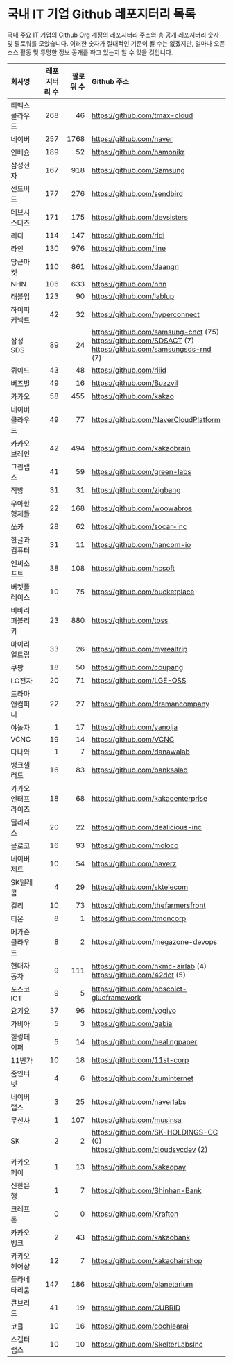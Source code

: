 # 국내 IT 기업 Github 레포지터리 목록
국내 주요 IT 기업의 Github Org 계정의 레포지터리 주소와 총 공개 레포지터리 숫자 및 팔로워를 모았습니다. 이러한 숫자가 절대적인 기준이 될 수는 없겠지만, 얼마나 오픈 소스 활동 및 투명한 정보 공개를 하고 있는지 알 수 있을 것입니다.

<!-- MARKDOWN_TABLE(GITHUB): START -->

| **회사명** | **레포지터리 수** | **팔로워 수** | **Github 주소** |
|:---|---:|---:|:---|
| 티맥스클라우드 | 268 | 46 | https://github.com/tmax-cloud |
| 네이버 | 257 | 1768 | https://github.com/naver |
| 인베슘 | 189 | 52 | https://github.com/hamonikr |
| 삼성전자 | 167 | 918 | https://github.com/Samsung |
| 센드버드 | 177 | 276 | https://github.com/sendbird |
| 데브시스터즈 | 171 | 175 | https://github.com/devsisters |
| 리디 | 114 | 147 | https://github.com/ridi |
| 라인 | 130 | 976 | https://github.com/line |
| 당근마켓 | 110 | 861 | https://github.com/daangn |
| NHN | 106 | 633 | https://github.com/nhn |
| 래블업 | 123 | 90 | https://github.com/lablup |
| 하이퍼커넥트 | 42 | 32 | https://github.com/hyperconnect |
| 삼성SDS | 89 | 24 | https://github.com/samsung-cnct (75)<br />https://github.com/SDSACT (7)<br />https://github.com/samsungsds-rnd (7) |
| 뤼이드 | 43 | 48 | https://github.com/riiid |
| 버즈빌 | 49 | 16 | https://github.com/Buzzvil |
| 카카오 | 58 | 455 | https://github.com/kakao |
| 네이버클라우드 | 49 | 77 | https://github.com/NaverCloudPlatform |
| 카카오브레인 | 42 | 494 | https://github.com/kakaobrain |
| 그린랩스 | 41 | 59 | https://github.com/green-labs |
| 직방 | 31 | 31 | https://github.com/zigbang |
| 우아한형제들 | 22 | 168 | https://github.com/woowabros |
| 쏘카 | 28 | 62 | https://github.com/socar-inc |
| 한글과컴퓨터 | 31 | 11 | https://github.com/hancom-io |
| 엔씨소프트 | 38 | 108 | https://github.com/ncsoft |
| 버켓플레이스 | 10 | 75 | https://github.com/bucketplace |
| 비바리퍼블리카 | 23 | 880 | https://github.com/toss |
| 마이리얼트립 | 33 | 26 | https://github.com/myrealtrip |
| 쿠팡 | 18 | 50 | https://github.com/coupang |
| LG전자 | 20 | 71 | https://github.com/LGE-OSS |
| 드라마앤컴퍼니 | 22 | 27 | https://github.com/dramancompany |
| 야놀자 | 1 | 17 | https://github.com/yanolja |
| VCNC | 19 | 14 | https://github.com/VCNC |
| 다나와 | 1 | 7 | https://github.com/danawalab |
| 뱅크샐러드 | 16 | 83 | https://github.com/banksalad |
| 카카오엔터프라이즈 | 18 | 68 | https://github.com/kakaoenterprise |
| 딜리셔스 | 20 | 22 | https://github.com/dealicious-inc |
| 몰로코 | 16 | 93 | https://github.com/moloco |
| 네이버제트 | 10 | 54 | https://github.com/naverz |
| SK텔레콤 | 4 | 29 | https://github.com/sktelecom |
| 컬리 | 10 | 73 | https://github.com/thefarmersfront |
| 티몬 | 8 | 1 | https://github.com/tmoncorp |
| 메가존클라우드 | 8 | 2 | https://github.com/megazone-devops |
| 현대자동차 | 9 | 111 | https://github.com/hkmc-airlab (4)<br />https://github.com/42dot (5) |
| 포스코ICT | 9 | 5 | https://github.com/poscoict-glueframework |
| 요기요 | 37 | 96 | https://github.com/yogiyo |
| 가비아 | 5 | 3 | https://github.com/gabia |
| 힐링페이퍼 | 5 | 14 | https://github.com/healingpaper |
| 11번가 | 10 | 18 | https://github.com/11st-corp |
| 줌인터넷 | 4 | 6 | https://github.com/zuminternet |
| 네이버랩스 | 3 | 25 | https://github.com/naverlabs |
| 무신사 | 1 | 107 | https://github.com/musinsa |
| SK | 2 | 2 | https://github.com/SK-HOLDINGS-CC (0)<br />https://github.com/cloudsvcdev (2) |
| 카카오페이 | 1 | 13 | https://github.com/kakaopay |
| 신한은행 | 1 | 7 | https://github.com/Shinhan-Bank |
| 크레프톤 | 0 | 0 | https://github.com/Krafton |
| 카카오뱅크 | 2 | 43 | https://github.com/kakaobank |
| 카카오헤어샵 | 12 | 7 | https://github.com/kakaohairshop |
| 플라네타리움 | 147 | 186 | https://github.com/planetarium |
| 큐브리드 | 41 | 19 | https://github.com/CUBRID |
| 코클 | 10 | 16 | https://github.com/cochlearai |
| 스켈터랩스 | 10 | 10 | https://github.com/SkelterLabsInc |

<!-- MARKDOWN_TABLE(GITHUB): END -->
